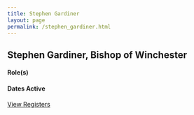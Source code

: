 ```yaml
---
title: Stephen Gardiner
layout: page
permalink: /stephen_gardiner.html
---
```


## Stephen Gardiner, Bishop of Winchester

#### Role(s)

#### Dates Active

<a href="{{ '/browse.html' | relative_url }}#Stephen Gardiner, Bishop of Winchester" class="btn btn-custom">View Registers</a>
